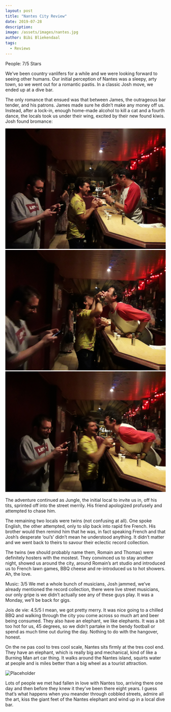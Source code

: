 ```yaml
---
layout: post
title: "Nantes City Review"
date: 2019-07-28
description:
image: /assets/images/nantes.jpg
author: Bibi Bliekendaal
tags: 
  - Reviews
---
```


People: 7/5 Stars

We’ve been country vanlifers for a while and we were looking forward to seeing other humans. Our initial perception of Nantes was a sleepy, arty town, so we went out for a romantic pastis. In a classic Josh move, we ended up at a dive bar. 

The only romance that ensued was that between James, the outrageous bar tender, and his patrons. James made sure he didn’t make any money off us. Instead, after a lock-in, enough home-made alcohol to kill a cat and a fourth dance, the locals took us under their wing, excited by their new found kiwis. Josh found bromance:

![Placeholder](/assets/images/nantes_drink1.jpg)
![Placeholder](/assets/images/nantes_drink2.jpg)
![Placeholder](/assets/images/nantes_drink3.jpg)

The adventure continued as Jungle, the initial local to invite us in, off his tits, sprinted off into the street merrily. His friend apologized profusely and attempted to chase him. 

The remaining two locals were twins (not confusing at all). One spoke English, the other attempted, only to slip back into rapid fire French. His brother would then remind him that he was, in fact speaking French and that Josh’s desperate ‘oui’s’ didn’t mean he understood anything. It didn’t matter and we went back to theirs to savour their eclectic record collection. 

The twins (we should probably name them, Romain and Thomas) were definitely hosters with the mostest. They convinced us to stay another night, showed us around the city, around Romain’s art studio and introduced us to French lawn games, BBQ cheese and re-introduced us to hot showers. Ah, the love.

Music: 3/5
We met a whole bunch of musicians, Josh jammed, we’ve already mentioned the record collection, there were live street musicians, our only gripe is we didn’t actually see any of these guys play. It was a Monday, we’ll be back for gigs.

Jois de vie: 4.5/5
I mean, we got pretty merry. It was nice going to a chilled BBQ and walking through the city you come across so much art and beer being consumed. They also have an elephant, we like elephants. It was a bit too hot for us, 45 degrees, so we didn’t partake in the bendy football or spend as much time out during the day. Nothing to do with the hangover, honest.

On the ne pas cool to tres cool scale, Nantes sits firmly at the tres cool end. They have an elephant, which is really big and mechanical, kind of like a Burning Man art car thing. It walks around the Nantes island, squirts water at people and is miles better than a big wheel as a tourist attraction.

![Placeholder](/assets/images/nantes_elephant.jpg)

Lots of people we met had fallen in love with Nantes too, arriving there one day and then before they knew it they’ve been there eight years. I guess that’s what happens when you meander through cobbled streets, admire all the art, kiss the giant feet of the Nantes elephant and wind up in a local dive bar.


